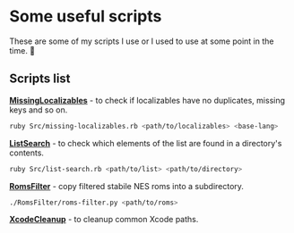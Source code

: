 # Some useful scripts

These are some of my scripts I use or I used to use at some point in the time. 🙂

## Scripts list

**[MissingLocalizables](MissingLocalizables)** - to check if localizables have no duplicates, missing keys and so on.

```sh
ruby Src/missing-localizables.rb <path/to/localizables> <base-lang>
```

**[ListSearch](ListSearch)** - to check which elements of the list are found in a directory's contents.

```sh
ruby Src/list-search.rb <path/to/list> <path/to/directory>
```

**[RomsFilter](RomsFilter)** - copy filtered stabile NES roms into a subdirectory.

```sh
./RomsFilter/roms-filter.py <path/to/roms>
```

**[XcodeCleanup](XcodeCleanup)** - to cleanup common Xcode paths.
